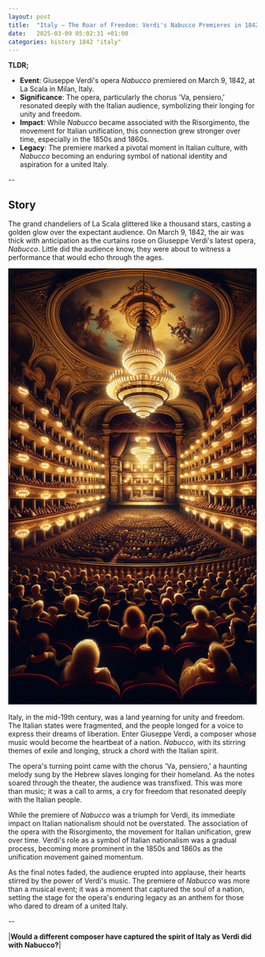 ```yaml
---
layout: post
title:  "Italy – The Roar of Freedom: Verdi's Nabucco Premieres in 1842"
date:   2025-03-09 05:02:31 +01:00
categories: history 1842 "italy"
---
```


**TLDR;**
- **Event**: Giuseppe Verdi's opera *Nabucco* premiered on March 9, 1842, at La Scala in Milan, Italy.
- **Significance**: The opera, particularly the chorus 'Va, pensiero,' resonated deeply with the Italian audience, symbolizing their longing for unity and freedom.
- **Impact**: While *Nabucco* became associated with the Risorgimento, the movement for Italian unification, this connection grew stronger over time, especially in the 1850s and 1860s.
- **Legacy**: The premiere marked a pivotal moment in Italian culture, with *Nabucco* becoming an enduring symbol of national identity and aspiration for a united Italy.

--

## Story

The grand chandeliers of La Scala glittered like a thousand stars, casting a golden glow over the expectant audience. On March 9, 1842, the air was thick with anticipation as the curtains rose on Giuseppe Verdi's latest opera, *Nabucco*. Little did the audience know, they were about to witness a performance that would echo through the ages.

![Image](/assets/images/09_March_8212f6bb665daeced47462707bbc0ab0.png)

Italy, in the mid-19th century, was a land yearning for unity and freedom. The Italian states were fragmented, and the people longed for a voice to express their dreams of liberation. Enter Giuseppe Verdi, a composer whose music would become the heartbeat of a nation. *Nabucco*, with its stirring themes of exile and longing, struck a chord with the Italian spirit.

The opera's turning point came with the chorus 'Va, pensiero,' a haunting melody sung by the Hebrew slaves longing for their homeland. As the notes soared through the theater, the audience was transfixed. This was more than music; it was a call to arms, a cry for freedom that resonated deeply with the Italian people.

While the premiere of *Nabucco* was a triumph for Verdi, its immediate impact on Italian nationalism should not be overstated. The association of the opera with the Risorgimento, the movement for Italian unification, grew over time. Verdi's role as a symbol of Italian nationalism was a gradual process, becoming more prominent in the 1850s and 1860s as the unification movement gained momentum.

As the final notes faded, the audience erupted into applause, their hearts stirred by the power of Verdi's music. The premiere of *Nabucco* was more than a musical event; it was a moment that captured the soul of a nation, setting the stage for the opera's enduring legacy as an anthem for those who dared to dream of a united Italy.

--

|**Would a different composer have captured the spirit of Italy as Verdi did with Nabucco?**|

